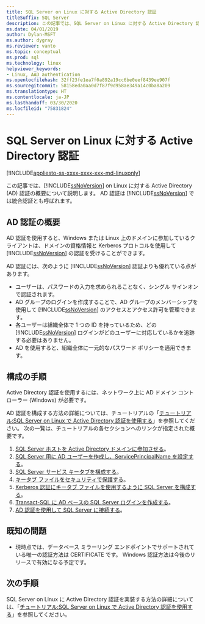 ```yaml
---
title: SQL Server on Linux に対する Active Directory 認証
titleSuffix: SQL Server
description: この記事では、SQL Server on Linux に対する Active Directory 認証の概要を説明します。
ms.date: 04/01/2019
author: Dylan-MSFT
ms.author: dygray
ms.reviewer: vanto
ms.topic: conceptual
ms.prod: sql
ms.technology: linux
helpviewer_keywords:
- Linux, AAD authentication
ms.openlocfilehash: 32ff23fe1ea7f0a892a19cc6be0eef8439ee907f
ms.sourcegitcommit: 58158eda0aa0d7f87f9d958ae349a14c0ba8a209
ms.translationtype: HT
ms.contentlocale: ja-JP
ms.lasthandoff: 03/30/2020
ms.locfileid: "75831824"
---
```

# <a name="active-directory-authentication-for-sql-server-on-linux"></a>SQL Server on Linux に対する Active Directory 認証

[!INCLUDE[appliesto-ss-xxxx-xxxx-xxx-md-linuxonly](../includes/appliesto-ss-xxxx-xxxx-xxx-md-linuxonly.md)]

この記事では、[!INCLUDE[ssNoVersion](../includes/ssnoversion-md.md)] on Linux に対する Active Directory (AD) 認証の概要について説明します。 AD 認証は [!INCLUDE[ssNoVersion](../includes/ssnoversion-md.md)] では統合認証とも呼ばれます。

## <a name="ad-authentication-overview"></a>AD 認証の概要

AD 認証を使用すると、Windows または Linux 上のドメインに参加しているクライアントは、ドメインの資格情報と Kerberos プロトコルを使用して [!INCLUDE[ssNoVersion](../includes/ssnoversion-md.md)] の認証を受けることができます。

AD 認証には、次のように [!INCLUDE[ssNoVersion](../includes/ssnoversion-md.md)] 認証よりも優れている点があります。

- ユーザーは、パスワードの入力を求められることなく、シングル サインオンで認証されます。
- AD グループのログインを作成することで、AD グループのメンバーシップを使用して [!INCLUDE[ssNoVersion](../includes/ssnoversion-md.md)] のアクセスとアクセス許可を管理できます。  
- 各ユーザーは組織全体で 1 つの ID を持っているため、どの [!INCLUDE[ssNoVersion](../includes/ssnoversion-md.md)] ログインがどのユーザーに対応しているかを追跡する必要はありません。   
- AD を使用すると、組織全体に一元的なパスワード ポリシーを適用できます。

## <a name="configuration-steps"></a>構成の手順

Active Directory 認証を使用するには、ネットワーク上に AD ドメイン コントローラー (Windows) が必要です。

AD 認証を構成する方法の詳細については、チュートリアルの「[チュートリアル:SQL Server on Linux で Active Directory 認証を使用する](sql-server-linux-active-directory-authentication.md)」を参照してください。 次の一覧は、チュートリアルの各セクションへのリンクが指定された概要です。

1. [SQL Server ホストを Active Directory ドメインに参加させる](sql-server-linux-active-directory-join-domain.md)。
1. [SQL Server 用に AD ユーザーを作成し、ServicePrincipalName を設定する](sql-server-linux-active-directory-authentication.md#createuser)。
1. [SQL Server サービス キータブを構成する](sql-server-linux-active-directory-authentication.md#configurekeytab)。
1. [キータブ ファイルをセキュリティで保護する](sql-server-linux-active-directory-authentication.md#configurekeytab)。
1. [Kerberos 認証にキータブ ファイルを使用するように SQL Server を構成する](sql-server-linux-active-directory-authentication.md#configurekeytab)。
1. [Transact-SQL に AD ベースの SQL Server ログインを作成する](sql-server-linux-active-directory-authentication.md#createsqllogins)。
1. [AD 認証を使用して SQL Server に接続する](sql-server-linux-active-directory-authentication.md#connect)。

## <a name="known-issues"></a>既知の問題

- 現時点では、データベース ミラーリング エンドポイントでサポートされている唯一の認証方法は CERTIFICATE です。 Windows 認証方法は今後のリリースで有効になる予定です。

## <a name="next-steps"></a>次の手順

SQL Server on Linux に Active Directory 認証を実装する方法の詳細については、「[チュートリアル:SQL Server on Linux で Active Directory 認証を使用する](sql-server-linux-active-directory-authentication.md)」を参照してください。
